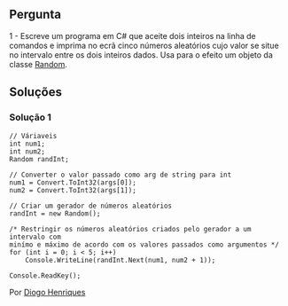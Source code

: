 ## Pergunta

1 - Escreve um programa em C# que aceite dois inteiros na linha de comandos e
imprima no ecrã cinco números aleatórios cujo valor se situe no intervalo
entre os dois inteiros dados. Usa para o efeito um objeto da classe
[Random](https://docs.microsoft.com/dotnet/api/system.random).

## Soluções

### Solução 1

```CSharp
// Váriaveis
int num1;
int num2;
Random randInt;

// Converter o valor passado como arg de string para int
num1 = Convert.ToInt32(args[0]);
num2 = Convert.ToInt32(args[1]);

// Criar um gerador de números aleatórios
randInt = new Random();

/* Restringir os números aleatórios criados pelo gerador a um intervalo com
minímo e máximo de acordo com os valores passados como argumentos */
for (int i = 0; i < 5; i++)
    Console.WriteLine(randInt.Next(num1, num2 + 1));

Console.ReadKey();
```

Por [Diogo Henriques](https://github.com/diogo-h)
